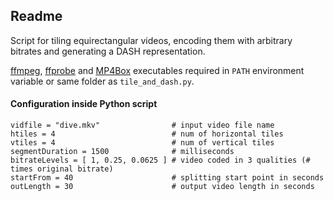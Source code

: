 ## Readme

Script for tiling equirectangular videos, encoding them with arbitrary bitrates and generating a DASH representation.

[ffmpeg](https://ffmpeg.zeranoe.com/builds/), [ffprobe](https://ffmpeg.zeranoe.com/builds/) and [MP4Box](https://gpac.wp.imt.fr/downloads/) executables required in `PATH` environment variable or same folder as `tile_and_dash.py`.

#### Configuration inside Python script 
```
vidfile = "dive.mkv"                # input video file name
htiles = 4                          # num of horizontal tiles
vtiles = 4                          # num of vertical tiles
segmentDuration = 1500              # milliseconds
bitrateLevels = [ 1, 0.25, 0.0625 ] # video coded in 3 qualities (# times original bitrate)
startFrom = 40                      # splitting start point in seconds
outLength = 30                      # output video length in seconds
```